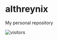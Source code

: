 # althreynix
My personal repository


![visitors](https://visitor-badge.laobi.icu/badge?page_id=althrenix.althryenix)
